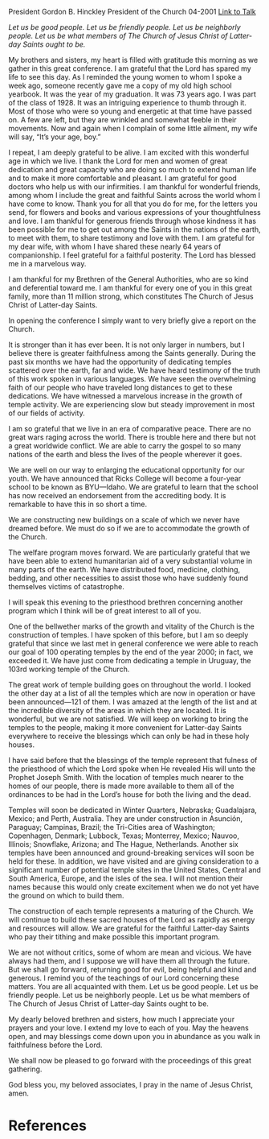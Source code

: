 President Gordon B. Hinckley
President of the Church
04-2001
[Link to Talk](https://www.churchofjesuschrist.org/study/general-conference/2001/04/the-work-goes-on?lang=eng)

_Let us be good people. Let us be friendly people. Let us be neighborly people. Let us be what members of The Church of Jesus Christ of Latter-day Saints ought to be._

My brothers and sisters, my heart is filled with gratitude this morning as we gather in this great conference. I am grateful that the Lord has spared my life to see this day. As I reminded the young women to whom I spoke a week ago, someone recently gave me a copy of my old high school yearbook. It was the year of my graduation. It was 73 years ago. I was part of the class of 1928. It was an intriguing experience to thumb through it. Most of those who were so young and energetic at that time have passed on. A few are left, but they are wrinkled and somewhat feeble in their movements. Now and again when I complain of some little ailment, my wife will say, “It’s your age, boy.”

I repeat, I am deeply grateful to be alive. I am excited with this wonderful age in which we live. I thank the Lord for men and women of great dedication and great capacity who are doing so much to extend human life and to make it more comfortable and pleasant. I am grateful for good doctors who help us with our infirmities. I am thankful for wonderful friends, among whom I include the great and faithful Saints across the world whom I have come to know. Thank you for all that you do for me, for the letters you send, for flowers and books and various expressions of your thoughtfulness and love. I am thankful for generous friends through whose kindness it has been possible for me to get out among the Saints in the nations of the earth, to meet with them, to share testimony and love with them. I am grateful for my dear wife, with whom I have shared these nearly 64 years of companionship. I feel grateful for a faithful posterity. The Lord has blessed me in a marvelous way.

I am thankful for my Brethren of the General Authorities, who are so kind and deferential toward me. I am thankful for every one of you in this great family, more than 11 million strong, which constitutes The Church of Jesus Christ of Latter-day Saints.

In opening the conference I simply want to very briefly give a report on the Church.

It is stronger than it has ever been. It is not only larger in numbers, but I believe there is greater faithfulness among the Saints generally. During the past six months we have had the opportunity of dedicating temples scattered over the earth, far and wide. We have heard testimony of the truth of this work spoken in various languages. We have seen the overwhelming faith of our people who have traveled long distances to get to these dedications. We have witnessed a marvelous increase in the growth of temple activity. We are experiencing slow but steady improvement in most of our fields of activity.

I am so grateful that we live in an era of comparative peace. There are no great wars raging across the world. There is trouble here and there but not a great worldwide conflict. We are able to carry the gospel to so many nations of the earth and bless the lives of the people wherever it goes.

We are well on our way to enlarging the educational opportunity for our youth. We have announced that Ricks College will become a four-year school to be known as BYU—Idaho. We are grateful to learn that the school has now received an endorsement from the accrediting body. It is remarkable to have this in so short a time.

We are constructing new buildings on a scale of which we never have dreamed before. We must do so if we are to accommodate the growth of the Church.

The welfare program moves forward. We are particularly grateful that we have been able to extend humanitarian aid of a very substantial volume in many parts of the earth. We have distributed food, medicine, clothing, bedding, and other necessities to assist those who have suddenly found themselves victims of catastrophe.

I will speak this evening to the priesthood brethren concerning another program which I think will be of great interest to all of you.

One of the bellwether marks of the growth and vitality of the Church is the construction of temples. I have spoken of this before, but I am so deeply grateful that since we last met in general conference we were able to reach our goal of 100 operating temples by the end of the year 2000; in fact, we exceeded it. We have just come from dedicating a temple in Uruguay, the 103rd working temple of the Church.

The great work of temple building goes on throughout the world. I looked the other day at a list of all the temples which are now in operation or have been announced—121 of them. I was amazed at the length of the list and at the incredible diversity of the areas in which they are located. It is wonderful, but we are not satisfied. We will keep on working to bring the temples to the people, making it more convenient for Latter-day Saints everywhere to receive the blessings which can only be had in these holy houses.

I have said before that the blessings of the temple represent that fulness of the priesthood of which the Lord spoke when He revealed His will unto the Prophet Joseph Smith. With the location of temples much nearer to the homes of our people, there is made more available to them all of the ordinances to be had in the Lord’s house for both the living and the dead.



Temples will soon be dedicated in Winter Quarters, Nebraska; Guadalajara, Mexico; and Perth, Australia. They are under construction in Asunción, Paraguay; Campinas, Brazil; the Tri-Cities area of Washington; Copenhagen, Denmark; Lubbock, Texas; Monterrey, Mexico; Nauvoo, Illinois; Snowflake, Arizona; and The Hague, Netherlands. Another six temples have been announced and ground-breaking services will soon be held for these. In addition, we have visited and are giving consideration to a significant number of potential temple sites in the United States, Central and South America, Europe, and the isles of the sea. I will not mention their names because this would only create excitement when we do not yet have the ground on which to build them.

The construction of each temple represents a maturing of the Church. We will continue to build these sacred houses of the Lord as rapidly as energy and resources will allow. We are grateful for the faithful Latter-day Saints who pay their tithing and make possible this important program.

We are not without critics, some of whom are mean and vicious. We have always had them, and I suppose we will have them all through the future. But we shall go forward, returning good for evil, being helpful and kind and generous. I remind you of the teachings of our Lord concerning these matters. You are all acquainted with them. Let us be good people. Let us be friendly people. Let us be neighborly people. Let us be what members of The Church of Jesus Christ of Latter-day Saints ought to be.

My dearly beloved brethren and sisters, how much I appreciate your prayers and your love. I extend my love to each of you. May the heavens open, and may blessings come down upon you in abundance as you walk in faithfulness before the Lord.

We shall now be pleased to go forward with the proceedings of this great gathering.

God bless you, my beloved associates, I pray in the name of Jesus Christ, amen.

# References
